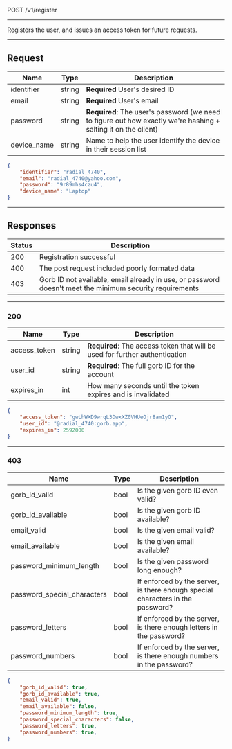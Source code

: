 POST /v1/register

---

Registers the user, and issues an access token for future requests.

---

## Request

|Name|Type|Description|
|-|-|-|
|identifier|string|**Required** User's desired ID|
|email|string|**Required** User's email|
|password|string|**Required**: The user's password (we need to figure out how exactly we're hashing + salting it on the client)|
|device_name|string|Name to help the user identify the device in their session list|

```json
{
    "identifier": "radial_4740",
    "email": "radial_4740@yahoo.com",
    "password": "9r89mhs4czu4",
    "device_name": "Laptop"
}
```

---

## Responses

|Status|Description|
|-|-|
|200|Registration successful|
|400|The post request included poorly formated data|
|403|Gorb ID not available, email already in use, or password doesn't meet the minimum security requirements|

---

### 200

|Name|Type|Description|
|-|-|-|
|access_token|string|**Required**: The access token that will be used for further authentication|
|user_id|string|**Required**: The full gorb ID for the account|
|expires_in|int|How many seconds until the token expires and is invalidated|

```json
{
    "access_token": "gwLhWXD9wrqL3DwxXZ0VHUeOjr8am1yO",
    "user_id": "@radial_4740:gorb.app",
    "expires_in": 2592000
}
```

---

### 403

|Name|Type|Description|
|-|-|-|
|gorb_id_valid|bool|Is the given gorb ID even valid?| 
|gorb_id_available|bool|Is the given gorb ID available?| 
|email_valid|bool|Is the given email valid?| 
|email_available|bool|Is the given email available?| 
|password_minimum_length|bool|Is the given password long enough?| 
|password_special_characters|bool|If enforced by the server, is there enough special characters in the password?| 
|password_letters|bool|If enforced by the server, is there enough letters in the password?| 
|password_numbers|bool|If enforced by the server, is there enough numbers in the password?| 

```json
{
    "gorb_id_valid": true,
    "gorb_id_available": true,
    "email_valid": true,
    "email_available": false,
    "password_minimum_length": true,
    "password_special_characters": false,
    "password_letters": true,
    "password_numbers": true,
}
```